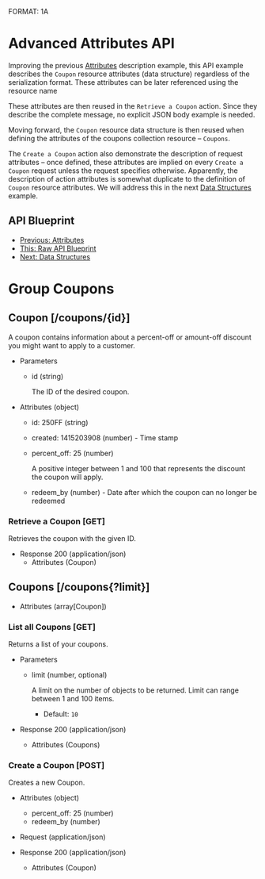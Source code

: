 FORMAT: 1A

# Advanced Attributes API
Improving the previous [Attributes](08.%20Attributes.md) description example, this API example describes the `Coupon` resource attributes (data structure) regardless of the serialization format. These attributes can be later referenced using the resource name

These attributes are then reused in the `Retrieve a Coupon` action. Since they describe the complete message, no explicit JSON body example is needed.

Moving forward, the `Coupon` resource data structure is then reused when defining the attributes of the coupons collection resource – `Coupons`.

The `Create a Coupon` action also demonstrate the description of request attributes – once defined, these attributes are implied on every `Create a Coupon` request unless the request specifies otherwise. Apparently, the description of action attributes is somewhat duplicate to the definition of `Coupon` resource attributes. We will address this in the next [Data Structures](10.%20Data%20Structures.md) example.

## API Blueprint
+ [Previous: Attributes](08.%20Attributes.md)
+ [This: Raw API Blueprint](https://raw.github.com/apiaryio/api-blueprint/master/examples/09.%20Advanced%20Attributes.md)
+ [Next: Data Structures](10.%20Data%20Structures.md)

# Group Coupons

## Coupon [/coupons/{id}]
A coupon contains information about a percent-off or amount-off discount you might want to apply to a customer.

+ Parameters
    + id (string)

        The ID of the desired coupon.

+ Attributes (object)
    + id: 250FF (string)
    + created: 1415203908 (number) - Time stamp
    + percent_off: 25 (number)

        A positive integer between 1 and 100 that represents the discount the coupon will apply.

    + redeem_by (number) - Date after which the coupon can no longer be redeemed

### Retrieve a Coupon [GET]
Retrieves the coupon with the given ID.

+ Response 200 (application/json)
    + Attributes (Coupon)

## Coupons [/coupons{?limit}]

+ Attributes (array[Coupon])

### List all Coupons [GET]
Returns a list of your coupons.

+ Parameters
    + limit (number, optional)

        A limit on the number of objects to be returned. Limit can range between 1 and 100 items.

        + Default: `10`

+ Response 200 (application/json)
    + Attributes (Coupons)

### Create a Coupon [POST]
Creates a new Coupon.

+ Attributes (object)
    + percent_off: 25 (number)
    + redeem_by (number)

+ Request (application/json)

+ Response 200 (application/json)
    + Attributes (Coupon)
